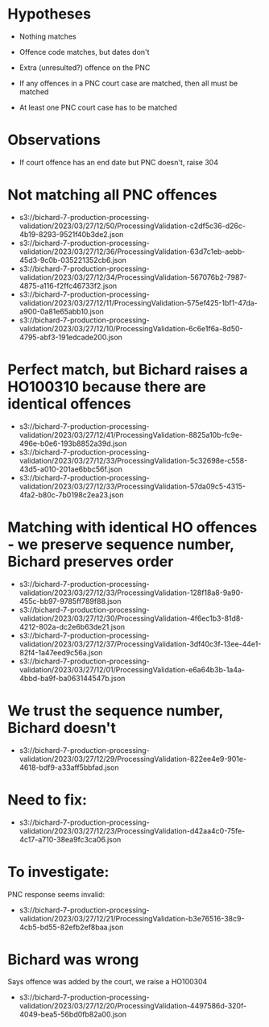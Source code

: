 # Hypotheses

- Nothing matches
- Offence code matches, but dates don't
- Extra (unresulted?) offence on the PNC

- If any offences in a PNC court case are matched, then all must be matched
- At least one PNC court case has to be matched

# Observations

- If court offence has an end date but PNC doesn't, raise 304

# Not matching all PNC offences

 - s3://bichard-7-production-processing-validation/2023/03/27/12/50/ProcessingValidation-c2df5c36-d26c-4b19-8293-9521f40b3de2.json
 - s3://bichard-7-production-processing-validation/2023/03/27/12/36/ProcessingValidation-63d7c1eb-aebb-45d3-9c0b-035221352cb6.json
 - s3://bichard-7-production-processing-validation/2023/03/27/12/34/ProcessingValidation-567076b2-7987-4875-a116-f2ffc46733f2.json
 - s3://bichard-7-production-processing-validation/2023/03/27/12/11/ProcessingValidation-575ef425-1bf1-47da-a900-0a81e65abb10.json
 - s3://bichard-7-production-processing-validation/2023/03/27/12/10/ProcessingValidation-6c6e1f6a-8d50-4795-abf3-191edcade200.json

# Perfect match, but Bichard raises a HO100310 because there are identical offences

- s3://bichard-7-production-processing-validation/2023/03/27/12/41/ProcessingValidation-8825a10b-fc9e-496e-b0e6-193b8852a39d.json
- s3://bichard-7-production-processing-validation/2023/03/27/12/33/ProcessingValidation-5c32698e-c558-43d5-a010-201ae6bbc56f.json
- s3://bichard-7-production-processing-validation/2023/03/27/12/33/ProcessingValidation-57da09c5-4315-4fa2-b80c-7b0198c2ea23.json

# Matching with identical HO offences - we preserve sequence number, Bichard preserves order

- s3://bichard-7-production-processing-validation/2023/03/27/12/33/ProcessingValidation-128f18a8-9a90-455c-bb97-9785ff789f88.json
- s3://bichard-7-production-processing-validation/2023/03/27/12/30/ProcessingValidation-4f6ec1b3-81d8-4212-802a-dc2e6b63de21.json
- s3://bichard-7-production-processing-validation/2023/03/27/12/37/ProcessingValidation-3df40c3f-13ee-44e1-82f4-1a47eed9c56a.json
- s3://bichard-7-production-processing-validation/2023/03/27/12/01/ProcessingValidation-e6a64b3b-1a4a-4bbd-ba9f-ba063144547b.json

# We trust the sequence number, Bichard doesn't

- s3://bichard-7-production-processing-validation/2023/03/27/12/29/ProcessingValidation-822ee4e9-901e-4618-bdf9-a33aff5bbfad.json

# Need to fix:

- s3://bichard-7-production-processing-validation/2023/03/27/12/23/ProcessingValidation-d42aa4c0-75fe-4c17-a710-38ea9fc3ca06.json

# To investigate:

PNC response seems invalid:
- s3://bichard-7-production-processing-validation/2023/03/27/12/21/ProcessingValidation-b3e76516-38c9-4cb5-bd55-82efb2ef8baa.json

# Bichard was wrong

Says offence was added by the court, we raise a HO100304
- s3://bichard-7-production-processing-validation/2023/03/27/12/20/ProcessingValidation-4497586d-320f-4049-bea5-56bd0fb82a00.json
